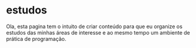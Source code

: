 # estudos

Ola, esta pagina tem o intuito de criar conteúdo para que eu organize os estudos das minhas áreas de interesse e ao mesmo tempo um ambiente de prática de programação.
